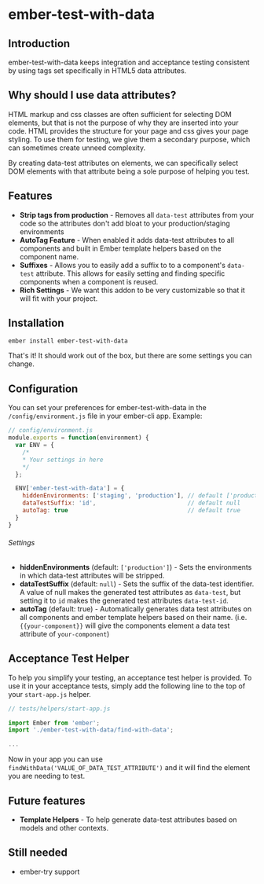 # ember-test-with-data

## Introduction

ember-test-with-data keeps integration and acceptance testing consistent by
using tags set specifically in HTML5 data attributes.  

## Why should I use data attributes?

HTML markup and css classes are often sufficient for selecting DOM elements, but
that is not the purpose of why they are inserted into your code. HTML provides
the structure for your page and css gives your page styling. To use them for
testing, we give them a secondary purpose, which can sometimes create unneed
complexity.

By creating data-test attributes on elements, we can specifically select DOM
elements with that attribute being a sole purpose of helping you test.

## Features

* **Strip tags from production** - Removes all `data-test` attributes from your
code so the attributes don't add bloat to your production/staging environments
* **AutoTag Feature** - When enabled it adds data-test attributes to all
components and built in Ember template helpers based on the component name.
* **Suffixes** - Allows you to easily add a suffix to to a component's
`data-test` attribute. This allows for easily setting and finding specific
components when a component is reused.
* **Rich Settings** - We want this addon to be very customizable so that it will
fit with your project.

## Installation

```
ember install ember-test-with-data
```

That's it! It should work out of the box, but there are some settings you can
change.

## Configuration

You can set your preferences for ember-test-with-data in the
`/config/environment.js` file in your ember-cli app. Example:

```js
// config/environment.js
module.exports = function(environment) {
  var ENV = {
    /*
    * Your settings in here
    */
  };

  ENV['ember-test-with-data'] = {
    hiddenEnvironments: ['staging', 'production'], // default ['production']
    dataTestSuffix: 'id',                          // default null
    autoTag: true                                  // default true
  }
}
```

###### Settings

* **hiddenEnvironments** (default: `['production']`) - Sets the environments in
which data-test attributes will be stripped.
* **dataTestSuffix** (default: `null`) - Sets the suffix of the data-test
identifier. A value of null makes the generated test attributes as `data-test`,
but setting it to `id` makes the generated test attributes `data-test-id`.
* **autoTag** (default: true) - Automatically generates data test attributes on
all components and ember template helpers based on their name. (i.e.
`{{your-component}}` will give the components element a data test attribute of
`your-component`)

## Acceptance Test Helper

To help you simplify your testing, an acceptance test helper is provided.  To
use it in your acceptance tests, simply add the following line to the top of
your `start-app.js` helper.

```js
// tests/helpers/start-app.js

import Ember from 'ember';
import './ember-test-with-data/find-with-data';

...
```

Now in your app you can use `findWithData('VALUE_OF_DATA_TEST_ATTRIBUTE')` and
it will find the element you are needing to test.

## Future features

* **Template Helpers** - To help generate data-test attributes based on models
and other contexts.

## Still needed

* ember-try support
